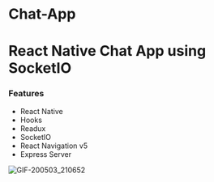 # Chat-App
<html>
<h1>
React Native Chat App using SocketIO
</h1>
<h3>Features</h3>

<ul> 
<li>React Native</li>
<li>Hooks</li>
<li>Readux</li>
<li>SocketIO</li>
<li>React Navigation v5</li>
<li>Express Server</li>
</ul>

</html>

![GIF-200503_210652](https://user-images.githubusercontent.com/42911937/80926994-26e1c900-8d9b-11ea-92b6-1c922d76768b.gif)

